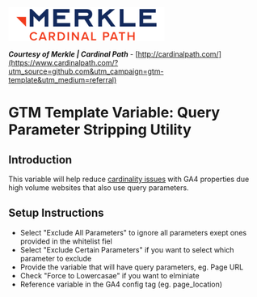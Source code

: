 
![Cardinal Path](https://github.com/CardinalPath/gtm-template-ga-property-id-variable/blob/master/images/cp-merkle-logo.png)

__*Courtesy of Merkle | Cardinal Path*__ - [http://cardinalpath.com/](https://www.cardinalpath.com/?utm_source=github.com&utm_campaign=gtm-template&utm_medium=referral)
# GTM Template Variable: Query Parameter Stripping Utility

## Introduction

This variable will help reduce [cardinality issues](https://support.google.com/analytics/answer/9309767?hl=en]) with GA4 properties due high volume websites that also use query parameters.

## Setup Instructions
* Select "Exclude All Parameters" to ignore all parameters exept ones provided in the whitelist fiel
* Select "Exclude Certain Parameters" if you want to select which parameter to exclude
* Provide the variable that will have query parameters, eg. Page URL
* Check "Force to Lowercasae" if you want to elminiate 
* Reference variable in the GA4 config tag (eg. page_location)


 
 


